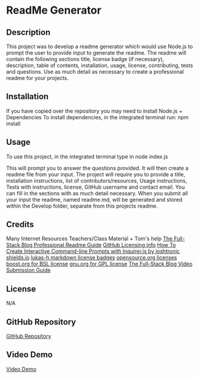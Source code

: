 # ReadMe Generator

## Description
This project was to develop a readme generator which would use Node.js to prompt the user to provide input to generate the readme. The readme will contain the following sections title, license badge (if necessary), description, table of contents, installation, usage, license, contributing, tests and questions. Use as much detail as necessary to create a professional readme for your projects.

## Installation
If you have copied over the repository you may need to install Node.js + Dependencies
To install dependencies, in the integrated terminal run:
npm install

## Usage
To use this project, in the integrated terminal type in 
node index.js 

This will prompt you to answer the questions provided. It will then create a readme file from your input. The project will require you to provide a title, installation instructions, list of contributors/resources, Usage instructions, Tests with instructions, license, GitHub username and contact email. You can fill in the sections with as much detail necessary. When you submit all your input the readme, named readme.md, will be generated and stored within the Develop folder, separate from this projects readme.

## Credits
Many Internet Resources 
Teachers/Class Material + Tom's help
[The Full-Stack Blog Professional Readme Guide](https://coding-boot-camp.github.io/full-stack/github/professional-readme-guide)
[GitHub Licensing info](https://docs.github.com/en/repositories/managing-your-repositorys-settings-and-features/customizing-your-repository/licensing-a-repository)
[How To Create Interactive Command-line Prompts with Inquirer.js by joshtronic](https://www.digitalocean.com/community/tutorials/nodejs-interactive-command-line-prompts)
[shields.io](https://shields.io/badges)
[lukas-h markdown license badges](https://gist.github.com/lukas-h/2a5d00690736b4c3a7ba)
[opensource.org licenses](https://opensource.org/licenses/)
[boost.org for BSL license](https://www.boost.org/LICENSE_1_0.txt)
[gnu.org for GPL license](https://www.gnu.org/licenses/gpl-3.0)
[The Full-Stack Blog Video Submission Guide](https://coding-boot-camp.github.io/full-stack/computer-literacy/video-submission-guide)

## License
N/A

## GitHub Repository

[GitHub Repository](https://github.com/HarryP-GitHub/Readme-Generator)

## Video Demo

[Video Demo]()